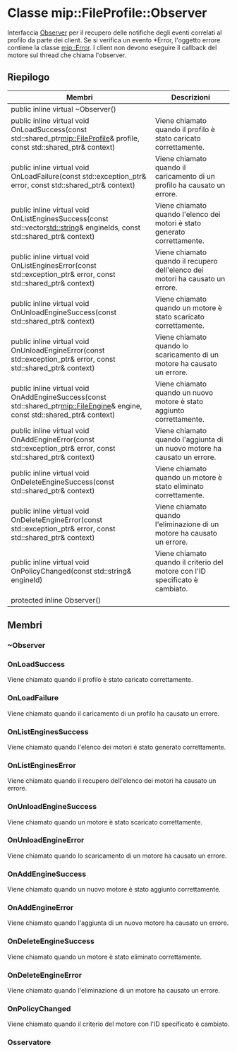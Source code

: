 # <a name="class-mipfileprofileobserver"></a>Classe mip::FileProfile::Observer 
Interfaccia [Observer](#classmip_1_1_file_profile_1_1_observer) per il recupero delle notifiche degli eventi correlati al profilo da parte dei client.
Se si verifica un evento *Error, l'oggetto errore contiene la classe [mip::Error](#classmip_1_1_error). I client non devono eseguire il callback del motore sul thread che chiama l'observer.
  
## <a name="summary"></a>Riepilogo
 Membri                        | Descrizioni                                
--------------------------------|---------------------------------------------
public inline virtual ~Observer()  |  
public inline virtual void OnLoadSuccess(const std::shared_ptr<mip::FileProfile>& profile, const std::shared_ptr<void>& context)  |  Viene chiamato quando il profilo è stato caricato correttamente.
public inline virtual void OnLoadFailure(const std::exception_ptr& error, const std::shared_ptr<void>& context)  |  Viene chiamato quando il caricamento di un profilo ha causato un errore.
public inline virtual void OnListEnginesSuccess(const std::vector<std::string>& engineIds, const std::shared_ptr<void>& context)  |  Viene chiamato quando l'elenco dei motori è stato generato correttamente.
public inline virtual void OnListEnginesError(const std::exception_ptr& error, const std::shared_ptr<void>& context)  |  Viene chiamato quando il recupero dell'elenco dei motori ha causato un errore.
public inline virtual void OnUnloadEngineSuccess(const std::shared_ptr<void>& context)  |  Viene chiamato quando un motore è stato scaricato correttamente.
public inline virtual void OnUnloadEngineError(const std::exception_ptr& error, const std::shared_ptr<void>& context)  |  Viene chiamato quando lo scaricamento di un motore ha causato un errore.
public inline virtual void OnAddEngineSuccess(const std::shared_ptr<mip::FileEngine>& engine, const std::shared_ptr<void>& context)  |  Viene chiamato quando un nuovo motore è stato aggiunto correttamente.
public inline virtual void OnAddEngineError(const std::exception_ptr& error, const std::shared_ptr<void>& context)  |  Viene chiamato quando l'aggiunta di un nuovo motore ha causato un errore.
public inline virtual void OnDeleteEngineSuccess(const std::shared_ptr<void>& context)  |  Viene chiamato quando un motore è stato eliminato correttamente.
public inline virtual void OnDeleteEngineError(const std::exception_ptr& error, const std::shared_ptr<void>& context)  |  Viene chiamato quando l'eliminazione di un motore ha causato un errore.
public inline virtual void OnPolicyChanged(const std::string& engineId)  |  Viene chiamato quando il criterio del motore con l'ID specificato è cambiato.
protected inline Observer()  |  
  
## <a name="members"></a>Membri
  
### <a name="observer"></a>~Observer
  
### <a name="onloadsuccess"></a>OnLoadSuccess
Viene chiamato quando il profilo è stato caricato correttamente.
  
### <a name="onloadfailure"></a>OnLoadFailure
Viene chiamato quando il caricamento di un profilo ha causato un errore.
  
### <a name="onlistenginessuccess"></a>OnListEnginesSuccess
Viene chiamato quando l'elenco dei motori è stato generato correttamente.
  
### <a name="onlistengineserror"></a>OnListEnginesError
Viene chiamato quando il recupero dell'elenco dei motori ha causato un errore.
  
### <a name="onunloadenginesuccess"></a>OnUnloadEngineSuccess
Viene chiamato quando un motore è stato scaricato correttamente.
  
### <a name="onunloadengineerror"></a>OnUnloadEngineError
Viene chiamato quando lo scaricamento di un motore ha causato un errore.
  
### <a name="onaddenginesuccess"></a>OnAddEngineSuccess
Viene chiamato quando un nuovo motore è stato aggiunto correttamente.
  
### <a name="onaddengineerror"></a>OnAddEngineError
Viene chiamato quando l'aggiunta di un nuovo motore ha causato un errore.
  
### <a name="ondeleteenginesuccess"></a>OnDeleteEngineSuccess
Viene chiamato quando un motore è stato eliminato correttamente.
  
### <a name="ondeleteengineerror"></a>OnDeleteEngineError
Viene chiamato quando l'eliminazione di un motore ha causato un errore.
  
### <a name="onpolicychanged"></a>OnPolicyChanged
Viene chiamato quando il criterio del motore con l'ID specificato è cambiato.
  
### <a name="observer"></a>Osservatore